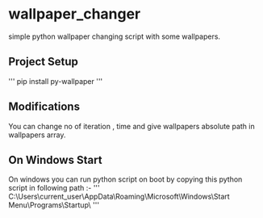 # wallpaper_changer
simple python wallpaper changing script with some wallpapers.

## Project Setup
'''
  pip install py-wallpaper
'''
## Modifications 
You can change no of iteration , time and give wallpapers absolute path in wallpapers array.

## On Windows Start
On windows you can run python script on boot by copying this python script in following path :-
'''
C:\Users\current_user\AppData\Roaming\Microsoft\Windows\Start Menu\Programs\Startup\ 
'''
